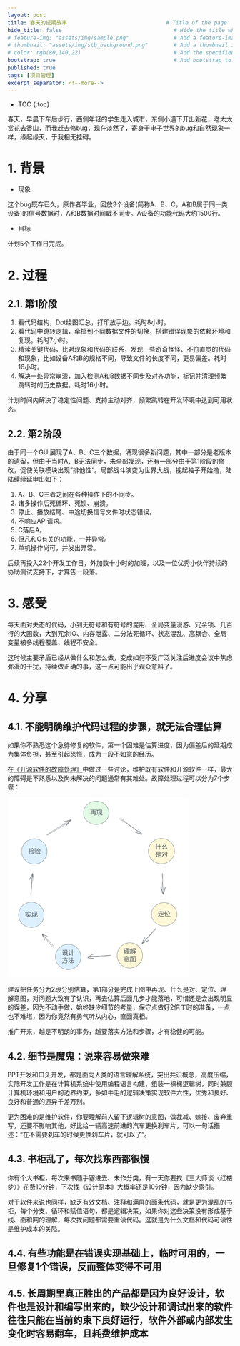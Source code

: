 ```yaml
---
layout: post
title: 春天的延期故事                               # Title of the page
hide_title: false                                   # Hide the title when displaying the post, but shown in lists of posts
# feature-img: "assets/img/sample.png"              # Add a feature-image to the post
# thumbnail: "assets/img/stb_background.png"        # Add a thumbnail image on blog view
# color: rgb(80,140,22)                             # Add the specified color as feature image, and change link colors in post
bootstrap: true                                     # Add bootstrap to the page
published: true
tags: [项目管理]
excerpt_separator: <!--more-->
---
```


<!--more-->
* TOC
{:toc}

春天，早晨下车后步行，西侧年轻的学生走入城市，东侧小道下开出新花，老太太赏花去香山，而我赶去修bug，现在淡然了，寄身于电子世界的bug和自然现象一样，缘起缘灭，于我相无挂碍。

# 1. 背景

* 现象

这个bug既存已久，原作者毕业，回放3个设备(简称A、B、C，A和B属于同一类设备)的信号数据时，A和B数据时间戳不同步。A设备的功能代码大约1500行。

* 目标

计划5个工作日完成。

# 2. 过程

## 2.1. 第1阶段

1. 看代码结构，Dot绘图汇总，打印放手边。耗时8小时。
1. 看代码中跳转逻辑，牵扯到不同数据文件的切换，搭建错误现象的依赖环境和复现。耗时7小时。
1. 精读关键代码，比对现象和代码的联系，发现一些奇奇怪怪、不符直觉的代码和现象，比如设备A和B的规格不同，导致文件的长度不同，更易偏差。耗时16小时。
1. 解决一处异常崩溃，加入检测A和B数据不同步及对齐功能，标记并清理频繁跳转时的历史数据。耗时16小时。

计划时间内解决了稳定性问题、支持主动对齐，频繁跳转在开发环境中达到可用状态。

## 2.2. 第2阶段

由于同一个GUI展现了A、B、C三个数据，涌现很多新问题，其中一部分是老版本的遗留，但由于当时A、B无法同步，未全部发现，还有一部分由于第1阶段的修改，促使关联模块出现”排他性“。局部战斗演变为世界大战，挽起袖子开始撸，陆陆续续延申出如下：

1. A、B、C三者之间在各种操作下的不同步。
1. 诸多操作后死循环、死锁、崩溃。
1. 停止、播放结尾、中途切换信号文件时状态错误。
1. 不响应API请求。
1. C落后A。
1. 但凡和C有关的功能，一并异常。
1. 单机操作尚可，并发出异常。

后续再投入22个开发工作日，外加数十小时的加班，以及一位优秀小伙伴持续的协助测试支持下，才算告一段落。

# 3. 感受

每天面对失态的代码，小到无符号和有符号的混用、全局变量漫游、冗余锁、几百行的大函数，大到冗余IO、内存泄露、二分法死循环、状态混乱、高耦合、全局变量被多线程覆盖、线程不安全。

这时候主要矛盾已经从做什么和怎么做，变成如何不受广泛关注后进度会议中焦虑弥漫的干扰，持续做正确的事，这一点可能出乎观众意料了。

# 4. 分享

## 4.1. 不能明确维护代码过程的步骤，就无法合理估算

如果你不熟悉这个急待修复的软件，第一个困难是估算进度，因为偏差后的延期成为集体负担，甚至引起恐慌，成为一段不如意的经历。

在[《开源软件的故障处理》](https://hubugui.github.io/2022/12/11/%E5%BC%80%E6%BA%90%E8%BD%AF%E4%BB%B6%E7%9A%84%E6%95%85%E9%9A%9C%E5%A4%84%E7%90%86.html)中做过一些讨论，维护既有软件和开源软件一样，最大的障碍是不熟悉以及尚未解决的问题通常有其难处。故障处理过程可以分为7个步骤：

![开源软件的故障处理](/assets/img/post/2023-06-18/maintenance.png)

建议把任务分为2段分别估算，第1部分是完成上图中再现、什么是对、定位、理解意图，对问题大致有了认识，再去估算后面几步才能落地，可惜还是会出现明显的误差，因为不动手做，始终缺少细节的考量，保守点做好2倍工时的准备，一点也不难堪，因为你竟然有勇气听从内心，直面真相。

推广开来，越是不明朗的事务，越要落实方法和步骤，才有稳健的可能。

## 4.2. 细节是魔鬼：说来容易做来难

PPT开发和口头开发，都是面向人类的语言理解系统，突出共识概念，高度压缩，实际开发工作是在计算机系统中使用编程语言构建、组装一棵棵逻辑树，同时兼顾计算机环境和用户的边界约束，多如牛毛的逻辑决策实现软件六性，优秀和良好、良好和普通的迥异千差万别。

更为困难的是维护软件，你要理解前人留下逻辑树的意图，做裁减、嫁接、废弃重写，还要不影响其他，好比给一辆高速前进的汽车更换刹车片，可以一句话描述：“在不需要刹车的时候更换刹车片，就可以了”。

## 4.3. 书柜乱了，每次找东西都很慢

你有个大书柜，每次来书随手塞进去、未作分类，有一天你要找《三大师谈〈红楼梦〉》花费10分钟，下次找《设计原本》大概率还是10分钟，因为缺少索引。

对于软件来说也同样，缺乏有效文档、注释和满屏的面条代码，就是更为混乱的书柜，每个分支、循环和赋值语句，都是逻辑决策，如果你对这些决策没有形成基于线、面和网的理解，每次找问题都需要重读代码。这就是为什么文档和代码可读性是维护成本的关隘。

## 4.4. 有些功能是在错误实现基础上，临时可用的，一旦修复1个错误，反而整体变得不可用

## 4.5. 长周期里真正胜出的产品都是因为良好设计，软件也是设计和编写出来的，缺少设计和调试出来的软件往往只能在当前约束下良好运行，软件外部或内部发生变化时容易翻车，且耗费维护成本

